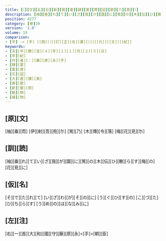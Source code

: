 ```yaml
---
title: [（][廿][五][日][新][甞][會][肆][宴][應][詔][歌][六][首][）]
description: [袖][垂][れ][て][い][ざ][我][が][園][に][鴬][の][木][伝][ひ][散][ら][す][梅][の][花][見][に]
position: 4277
category: [巻]19
version: '1.0'
volume: 19
comparison:
- [平] -> [手] [[西][（][訂][正][右][書][）]][[元]][[文]][[紀]]
keywords:
- [天][平][勝][宝][４][年][１][１][月][２][５][日]
- [年][紀]
- [作][者][：][藤][原][永][手]
- [肆][宴]
- [宴][席]
- [応][詔]
- [大][君][讃][美]
- [寿][歌]
- [新][嘗][祭]
- [動][物]
- [植][物]
---
```


## [原][文]

[袖][垂][而] [伊][射][吾][苑][尓] [鴬][乃] [木][傳][令][落] [梅][花][見][尓]

## [訓][読]

[袖][垂][れ][て][い][ざ][我][が][園][に][鴬][の][木][伝][ひ][散][ら][す][梅][の][花][見][に]

## [仮][名]

[そ][で][た][れ][て] [い][ざ][わ][が][そ][の][に] [う][ぐ][ひ][す][の] [こ][づ][た][ひ][ち][ら][す] [う][め][の][は][な][み][に]

## [左][注]

[右][一][首][大][和][國][守][藤][原][永]<[手]>[朝][臣]
